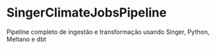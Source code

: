 # SingerClimateJobsPipeline
Pipeline completo de ingestão e transformação usando Singer, Python, Meltano e dbt
